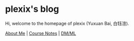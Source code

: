 # plexix's blog

Hi, welcome to the homepage of plexix (Yuxuan Bai, 白钰渲).

[About Me][1]
 | [Course Notes][2]
 | [DM/ML][3]

[1]: https://pages.github.com
[2]: https://pages.github.com/themes
[3]: https://github.com/sighingnow/jekyll-gitbook/fork
